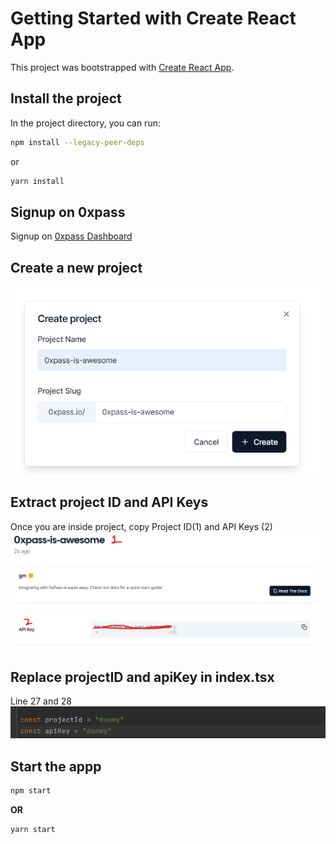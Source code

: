 # Getting Started with Create React App

This project was bootstrapped with [Create React App](https://github.com/facebook/create-react-app).

## Install the project

In the project directory, you can run:

```bash
npm install --legacy-peer-deps
```

or 
```bash
yarn install
```

## Signup on 0xpass

Signup on [0xpass Dashboard](https://dashboard.0xpass.io/)

## Create a new project

![Create Project](src/images/demo/create-project.png)


## Extract project ID and API Keys

Once you are inside project, copy Project ID(1) and API Keys (2)
![Project API Key](src/images/demo/project-and-keys.png)


## Replace projectID and apiKey in index.tsx
Line 27 and 28
![Dummy](src/images/demo/dummy.png)


## Start the appp

```bash
npm start
```

**OR**

```bash
yarn start
```

